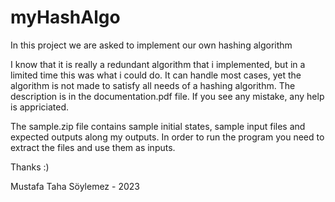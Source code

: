 # myHashAlgo
In this project we are asked to implement our own hashing algorithm

I know that it is really a redundant algorithm that i implemented, but in a limited time this was what i could do.
It can handle most cases, yet the algorithm is not made to satisfy all needs of a hashing algorithm. The description is in the documentation.pdf file. If you see any mistake, any help is appriciated.

The sample.zip file contains sample initial states, sample input files and expected outputs along my outputs. In order to run the program you need to extract the files and use them as inputs.

Thanks :)

Mustafa Taha Söylemez - 2023
